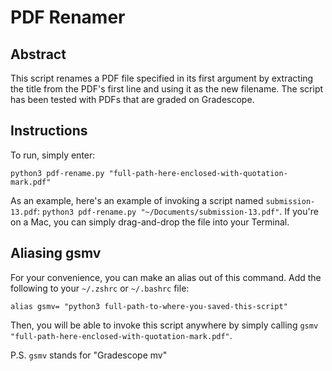 # PDF Renamer

## Abstract

This script renames a PDF file specified in its first argument by extracting the title from the PDF's first line and using it as the new filename. The script has been tested with PDFs that are graded on Gradescope.

## Instructions

To run, simply enter:

```
python3 pdf-rename.py "full-path-here-enclosed-with-quotation-mark.pdf"
```

As an example, here's an example of invoking a script named `submission-13.pdf`: `python3 pdf-rename.py "~/Documents/submission-13.pdf"`. If you're on a Mac, you can simply drag-and-drop the file into your Terminal.

## Aliasing gsmv

For your convenience, you can make an alias out of this command. Add the following to your `~/.zshrc` or `~/.bashrc` file:

```
alias gsmv= "python3 full-path-to-where-you-saved-this-script"
```

Then, you will be able to invoke this script anywhere by simply calling `gsmv "full-path-here-enclosed-with-quotation-mark.pdf"`.

P.S. `gsmv` stands for "Gradescope mv"
